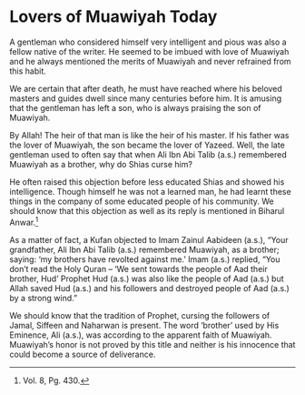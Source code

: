 Lovers of Muawiyah Today
========================

A gentleman who considered himself very intelligent and pious was also a
fellow native of the writer. He seemed to be imbued with love of
Muawiyah and he always mentioned the merits of Muawiyah and never
refrained from this habit.

We are certain that after death, he must have reached where his beloved
masters and guides dwell since many centuries before him. It is amusing
that the gentleman has left a son, who is always praising the son of
Muawiyah.

By Allah! The heir of that man is like the heir of his master. If his
father was the lover of Muawiyah, the son became the lover of Yazeed.
Well, the late gentleman used to often say that when Ali Ibn Abi Talib
(a.s.) remembered Muawiyah as a brother, why do Shias curse him?

He often raised this objection before less educated Shias and showed his
intelligence. Though himself he was not a learned man, he had learnt
these things in the company of some educated people of his community. We
should know that this objection as well as its reply is mentioned in
Biharul Anwar.[^1]

As a matter of fact, a Kufan objected to Imam Zainul Aabideen (a.s.),
“Your grandfather, Ali Ibn Abi Talib (a.s.) remembered Muawiyah, as a
brother; saying: ‘my brothers have revolted against me.’ Imam (a.s.)
replied, “You don’t read the Holy Quran – ‘We sent towards the people of
Aad their brother, Hud’ Prophet Hud (a.s.) was also like the people of
Aad (a.s.) but Allah saved Hud (a.s.) and his followers and destroyed
people of Aad (a.s.) by a strong wind.”

We should know that the tradition of Prophet, cursing the followers of
Jamal, Siffeen and Naharwan is present. The word ‘brother’ used by His
Eminence, Ali (a.s.), was according to the apparent faith of Muawiyah.
Muawiyah’s honor is not proved by this title and neither is his
innocence that could become a source of deliverance.

[^1]: Vol. 8, Pg. 430.


